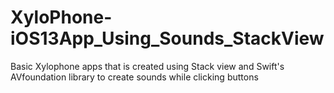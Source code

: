 # XyloPhone-iOS13App_Using_Sounds_StackView
Basic Xylophone apps that is created using Stack view and Swift's AVfoundation library to create sounds while clicking buttons
